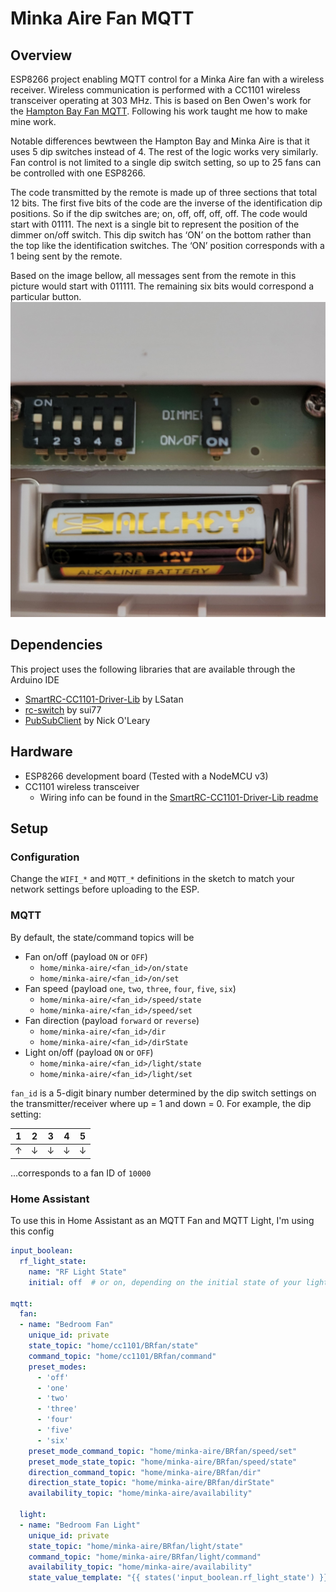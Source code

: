 # Minka Aire Fan MQTT

## Overview
ESP8266 project enabling MQTT control for a Minka Aire fan with a wireless receiver. Wireless communication is performed with a CC1101 wireless transceiver operating at 303 MHz.
This is based on Ben Owen's work for the [Hampton Bay Fan MQTT](https://github.com/owenb321/hampton-bay-fan-mqtt). Following his work taught me how to make mine work.

Notable differences bewtween the Hampton Bay and Minka Aire is that it uses 5 dip switches instead of 4. The rest of the logic works very similarly.
Fan control is not limited to a single dip switch setting, so up to 25 fans can be controlled with one ESP8266.

The code transmitted by the remote is made up of three sections that total 12 bits. The first five bits of the code are the inverse of the identification dip positions. So if the dip switches are; on, off, off, off, off. The code would start with 01111. The next is a single bit to represent the position of the dimmer on/off switch. This dip switch has ‘ON’ on the bottom rather than the top like the identification switches. The ‘ON’ position corresponds with a 1 being sent by the remote. 

Based on the image bellow, all messages sent from the remote in this picture would start with 011111. The remaining six bits would correspond a particular button.
![alt text](https://github.com/oryweaver/minka-aire-fan-mqtt/blob/master/images/RC400_remote.jpg)

## Dependencies
This project uses the following libraries that are available through the Arduino IDE
* [SmartRC-CC1101-Driver-Lib](https://github.com/LSatan/SmartRC-CC1101-Driver-Lib) by LSatan
* [rc-switch](https://github.com/sui77/rc-switch) by sui77
* [PubSubClient](https://pubsubclient.knolleary.net/) by Nick O'Leary

## Hardware
* ESP8266 development board (Tested with a NodeMCU v3)
* CC1101 wireless transceiver
  * Wiring info can be found in the [SmartRC-CC1101-Driver-Lib readme](https://github.com/LSatan/SmartRC-CC1101-Driver-Lib#wiring)

## Setup
### Configuration
Change the `WIFI_*` and `MQTT_*` definitions in the sketch to match your network settings before uploading to the ESP.
### MQTT
By default, the state/command topics will be
* Fan on/off (payload `ON` or `OFF`)
  * `home/minka-aire/<fan_id>/on/state`
  * `home/minka-aire/<fan_id>/on/set`
* Fan speed (payload `one`, `two`, `three`, `four`, `five`, `six`)
  * `home/minka-aire/<fan_id>/speed/state`
  * `home/minka-aire/<fan_id>/speed/set`
* Fan direction (payload `forward` or `reverse`)
  * `home/minka-aire/<fan_id>/dir`
  * `home/minka-aire/<fan_id>/dirState`
* Light on/off (payload `ON` or `OFF`)
  * `home/minka-aire/<fan_id>/light/state`
  * `home/minka-aire/<fan_id>/light/set`

`fan_id` is a 5-digit binary number determined by the dip switch settings on the transmitter/receiver where up = 1 and down = 0. For example, the dip setting:

|1|2|3|4|5|
|-|-|-|-|-|
|↑|↓|↓|↓|↓|

...corresponds to a fan ID of `10000`

### Home Assistant
To use this in Home Assistant as an MQTT Fan and MQTT Light, I'm using this config
```yaml
input_boolean:
  rf_light_state:
    name: "RF Light State"
    initial: off  # or on, depending on the initial state of your light when HA starts

mqtt:
  fan:
  - name: "Bedroom Fan"
    unique_id: private
    state_topic: "home/cc1101/BRfan/state"
    command_topic: "home/cc1101/BRfan/command"
    preset_modes:
      - 'off'
      - 'one'
      - 'two'
      - 'three'
      - 'four'
      - 'five'
      - 'six'
    preset_mode_command_topic: "home/minka-aire/BRfan/speed/set"
    preset_mode_state_topic: "home/minka-aire/BRfan/speed/state"
    direction_command_topic: "home/minka-aire/BRfan/dir"
    direction_state_topic: "home/minka-aire/BRfan/dirState"
    availability_topic: "home/minka-aire/availability"

  light:
  - name: "Bedroom Fan Light"
    unique_id: private
    state_topic: "home/minka-aire/BRfan/light/state"
    command_topic: "home/minka-aire/BRfan/light/command"
    availability_topic: "home/minka-aire/availability"
    state_value_template: "{{ states('input_boolean.rf_light_state') }}"
```
